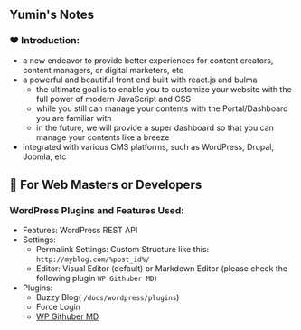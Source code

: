## Yumin's Notes

### :heart: Introduction:

-   a new endeavor to provide better experiences for content creators, content managers, or digital marketers, etc
-   a powerful and beautiful front end built with react.js and bulma
    -   the ultimate goal is to enable you to customize your website with the full power of modern JavaScript and CSS
    -   while you still can manage your contents with the Portal/Dashboard you are familiar with
    -   in the future, we will provide a super dashboard so that you can manage your contents like a breeze
-   integrated with various CMS platforms, such as WordPress, Drupal, Joomla, etc

## :bookmark_tabs: For Web Masters or Developers

### WordPress Plugins and Features Used:

-   Features: WordPress REST API
-   Settings:
    -   Permalink Settings: Custom Structure like this: `http://myblog.com/%post_id%/`
    -   Editor: Visual Editor (default) or Markdown Editor (please check the following plugin `WP Githuber MD`)
-   Plugins:
    -   Buzzy Blog( `/docs/wordpress/plugins`)
    -   Force Login
    -   [WP Githuber MD](https://github.com/terrylinooo/githuber-md)
